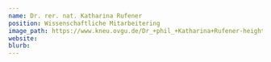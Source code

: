 ```yaml
---
name: Dr. rer. nat. Katharina Rufener
position: Wissenschaftliche Mitarbeitering
image_path: https://www.kneu.ovgu.de/Dr_+phil_+Katharina+Rufener-height-1772-width-1181-p-1436/_/DSC_8368.JPG
website:
blurb:
---
```

